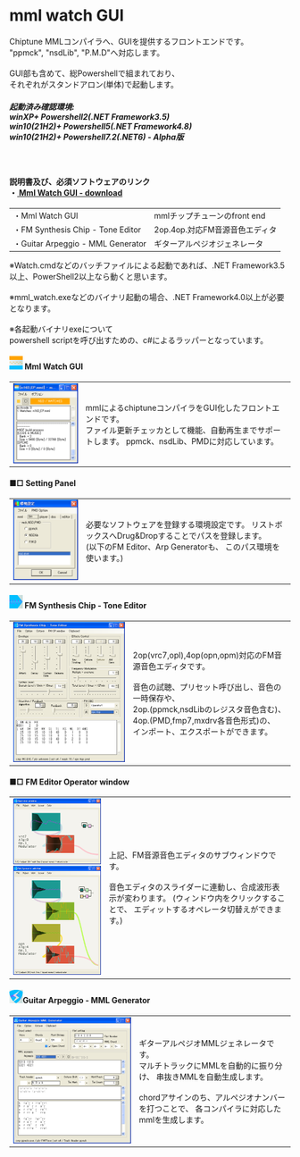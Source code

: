<h1>mml watch GUI</h1>

Chiptune MMLコンパイラへ、GUIを提供するフロントエンドです。<br/>
"ppmck", "nsdLib", "P.M.D"へ対応します。<br/>
<br/>
GUI部も含めて、総Powershellで組まれており、<br/>
それぞれがスタンドアロン(単体)で起動します。<br/>

<h5>起動済み確認環境: <br/>
winXP+ Powershell2(.NET Framework3.5)<br/>
win10(21H2)+ Powershell5(.NET Framework4.8)<br/>
win10(21H2)+ Powershell7.2(.NET6) - Alpha版<br/>
</h5>
<br/>

<h4>
説明書及び、必須ソフトウェアのリンク <br/>
・<a href="https://eseakisakura.github.io/mml_watch_gui/"> Mml Watch GUI - download</a><br/>
</h4>

<table><tr><td>・Mml Watch GUI</td><td>mmlチップチューンのfront end</td>
</tr><tr><td>・FM Synthesis Chip - Tone Editor</td><td>2op.4op.対応FM音源音色エディタ</td>
</tr><tr><td>・Guitar Arpeggio - MML Generator</td><td>ギターアルペジオジェネレータ</td>
</tr></table>
※Watch.cmdなどのバッチファイルによる起動であれば、.NET Framework3.5以上、PowerShell2以上なら動くと思います。<br/>
<br/>
※mml_watch.exeなどのバイナリ起動の場合、.NET Framework4.0以上が必要となります。<br/>
<br/>
※各起動バイナリexeについて<br/>
powershell scriptを呼び出すための、c#によるラッパーとなっています。<br/>


<h4><img src="./image/MW_icon.png" /> Mml Watch GUI</h4>

<table><tr><td>
<img src="./image/MML_wth.png" /><br/>
</td><td>
<div>
mmlによるchiptuneコンパイラをGUI化したフロントエンドです。<br/>
ファイル更新チェッカとして機能、自動再生までサポートします。
ppmck、nsdLib、PMDに対応しています。<br/>
</div></td></tr></table>

<h4>■□ Setting Panel</h4>

<table><tr><td>
<img src="./image/SETTING_w.png" /><br/>
</td><td>
<div>
必要なソフトウェアを登録する環境設定です。
リストボックスへDrug&Dropすることでパスを登録します。<br/>
(以下のFM Editor、Arp Generatorも、
このパス環境を使います。)<br/>
</div></td></tr></table>

<h4><img src="./image/FE_icon.png" /> FM Synthesis Chip - Tone Editor</h4>

<table><tr><td>
<img src="./image/FM_edt.png" /><br/>
</td><td>
<div>
2op(vrc7,opl),4op(opn,opm)対応のFM音源音色エディタです。<br/>
<br/>
音色の試聴、プリセット呼び出し、音色の一時保存や、<br/>
2op.(ppmck,nsdLibのレジスタ音色含む)、<br/>
4op.(PMD,fmp7,mxdrv各音色形式)の、<br/>
インポート、エクスポートができます。<br/>
</div></td></tr></table>

<h4>■□ FM Editor Operator window</h4>

<table><tr><td>
<img src="./image/FM_2op.png" /><br/>
<img src="./image/FM_4op.png" /><br/>
</td><td>
<div>
上記、FM音源音色エディタのサブウィンドウです。<br/>
<br/>
音色エディタのスライダーに連動し、合成波形表示が変わります。
(ウィンドウ内をクリックすることで、
エディットするオペレータ切替えができます。)<br/>
</div></td></tr></table>

<h4><img src="./image/AG_icon.png" />Guitar Arpeggio - MML Generator</h4>

<table><tr><td>
<img src="./image/GUITAR_arp.png" /><br/>
</td><td>
<div>
ギターアルペジオMMLジェネレータです。<br/>
マルチトラックにMMLを自動的に振り分け、
串抜きMMLを自動生成します。<br/>
<br/>
chordアサインのち、アルペジオナンバーを打つことで、
各コンパイラに対応したmmlを生成します。<br/>
</div></td></tr></table>
